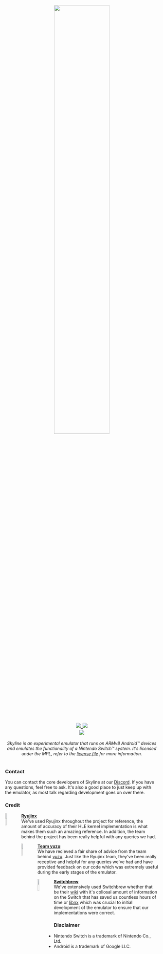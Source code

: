 <h1 align="center">
    <img height="60%" width="60%" src="https://i.imgur.com/6PJ7Ml2.png"><br>
    <a href="https://discord.gg/XnbXNQM" target="_blank">
        <img src="https://img.shields.io/discord/545842171459272705?label=Discord&logo=Discord&color=yellow">
    </a>
    <a href="LICENSE.md" target="_blank">
        <img src="https://img.shields.io/badge/License-MPL%202.0-yellow"/><br>
    </a>
    <img src="https://forthebadge.com/images/badges/built-for-android.svg"/>
</h1>

<p align="center">
    <i>Skyline is an experimental emulator that runs on ARMv8 Android™ devices and emulates the functionality of a Nintendo Switch™ system. It's licensed under the MPL, refer to the <a href="https://github.com/skyline-emu/skyline/blob/master/LICENSE.md">license file</a> for more information.</i><br/><br>
</p>

### Contact
You can contact the core developers of Skyline at our [Discord](https://discord.gg/XnbXNQM). If you have any questions, feel free to ask. It's also a good place to just keep up with the emulator, as most talk regarding development goes on over there. 

### Credit
[<img align="left" height="10%" width="10%" src="https://avatars1.githubusercontent.com/u/39036280?v=4"/>](https://ryujinx.org/)
[**Ryujinx**](https://ryujinx.org/)<br>
We've used Ryujinx throughout the project for reference, the amount of accuracy of their HLE kernel implementation is what makes them such an amazing reference. In addition, the team behind the project has been really helpful with any queries we had.  

[<img align="left" height="10%" width="10%" src="https://avatars3.githubusercontent.com/u/35075882?v=4"/>](https://yuzu-emu.org/)
[**Team yuzu**](https://github.com/yuzu-emu/)<br>
We have recieved a fair share of advice from the team behind [yuzu](https://yuzu-emu.org/). Just like the Ryujinx team, they've been really receptive and helpful for any queries we've had and have provided feedback on our code which was extremely useful during the early stages of the emulator.  

[<img align="left" height="10%" width="10%" src="https://avatars3.githubusercontent.com/u/31827450?v=4"/>](https://switchbrew.org/)
[**Switchbrew**](https://github.com/switchbrew/)<br>
We've extensively used Switchbrew whether that be their [wiki](https://switchbrew.org/) with it's collosal amount of information on the Switch that has saved us countless hours of time or [libnx](https://github.com/switchbrew/libnx) which was crucial to initial development of the emulator to ensure that our implementations were correct.

### Disclaimer
* Nintendo Switch is a trademark of Nintendo Co., Ltd.
* Android is a trademark of Google LLC.
